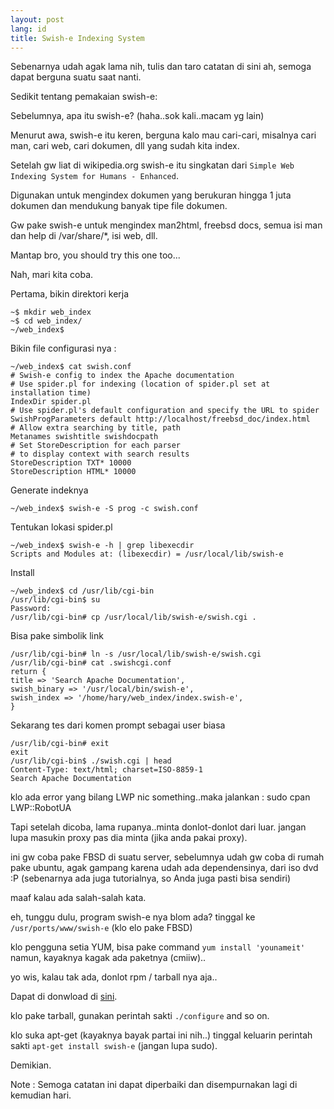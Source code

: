 ```yaml
---
layout: post
lang: id
title: Swish-e Indexing System
---
```


Sebenarnya udah agak lama nih, tulis dan taro catatan di sini ah, semoga dapat berguna suatu saat nanti.

<!-- more -->

Sedikit tentang pemakaian swish-e:

Sebelumnya, apa itu swish-e? (haha..sok kali..macam yg lain)

Menurut awa, swish-e itu keren, berguna kalo mau cari-cari, misalnya cari man, cari web, cari dokumen, dll yang sudah kita index.

Setelah gw liat di wikipedia.org swish-e itu singkatan dari `Simple Web Indexing System for Humans - Enhanced`. 

Digunakan untuk mengindex dokumen yang berukuran hingga 1 juta dokumen dan mendukung banyak tipe file dokumen.

Gw pake swish-e untuk mengindex man2html, freebsd docs, semua isi man dan help di /var/share/*, isi web, dll.

Mantap bro, you should try this one too...

Nah, mari kita coba.

Pertama, bikin direktori kerja

    ~$ mkdir web_index
    ~$ cd web_index/
    ~/web_index$

Bikin file configurasi nya :

    ~/web_index$ cat swish.conf
    # Swish-e config to index the Apache documentation
    # Use spider.pl for indexing (location of spider.pl set at installation time)
    IndexDir spider.pl
    # Use spider.pl's default configuration and specify the URL to spider
    SwishProgParameters default http://localhost/freebsd_doc/index.html
    # Allow extra searching by title, path
    Metanames swishtitle swishdocpath
    # Set StoreDescription for each parser
    # to display context with search results
    StoreDescription TXT* 10000
    StoreDescription HTML* 10000

Generate indeknya

    ~/web_index$ swish-e -S prog -c swish.conf

Tentukan lokasi spider.pl

    ~/web_index$ swish-e -h | grep libexecdir
    Scripts and Modules at: (libexecdir) = /usr/local/lib/swish-e

Install

    ~/web_index$ cd /usr/lib/cgi-bin
    /usr/lib/cgi-bin$ su
    Password:
    /usr/lib/cgi-bin# cp /usr/local/lib/swish-e/swish.cgi .

Bisa pake simbolik link

<pre><code>/usr/lib/cgi-bin# ln -s /usr/local/lib/swish-e/swish.cgi
/usr/lib/cgi-bin# cat .swishcgi.conf
return {
title => 'Search Apache Documentation',
swish_binary => '/usr/local/bin/swish-e',
swish_index => '/home/hary/web_index/index.swish-e',
}</code></pre>

Sekarang tes dari komen prompt sebagai user biasa

    /usr/lib/cgi-bin# exit
    exit
    /usr/lib/cgi-bin$ ./swish.cgi | head
    Content-Type: text/html; charset=ISO-8859-1
    Search Apache Documentation


klo ada error yang bilang LWP nic something..maka jalankan :
sudo cpan LWP::RobotUA

Tapi setelah dicoba, lama rupanya..minta donlot-donlot dari luar. jangan lupa masukin proxy pas dia minta (jika anda pakai proxy).

ini gw coba pake FBSD di suatu server, sebelumnya udah gw coba di rumah pake ubuntu, agak gampang karena udah ada dependensinya, dari iso dvd :P (sebenarnya ada juga tutorialnya, so Anda juga pasti bisa sendiri)

maaf kalau ada salah-salah kata.

eh, tunggu dulu, program swish-e nya blom ada?
tinggal ke `/usr/ports/www/swish-e` (klo elo pake FBSD)

klo pengguna setia YUM, bisa pake command `yum install 'younameit'`
namun, kayaknya kagak ada paketnya (cmiiw)..

yo wis, kalau tak ada, donlot rpm / tarball nya aja..

Dapat di donwload di [sini](http://swish-e.org/download/index.html).

klo pake tarball, gunakan perintah sakti `./configure` and so on.

klo suka apt-get (kayaknya bayak partai ini nih..) tinggal keluarin perintah sakti `apt-get install swish-e` (jangan lupa sudo).

Demikian. 

Note : Semoga catatan ini dapat diperbaiki dan disempurnakan lagi di kemudian hari.
